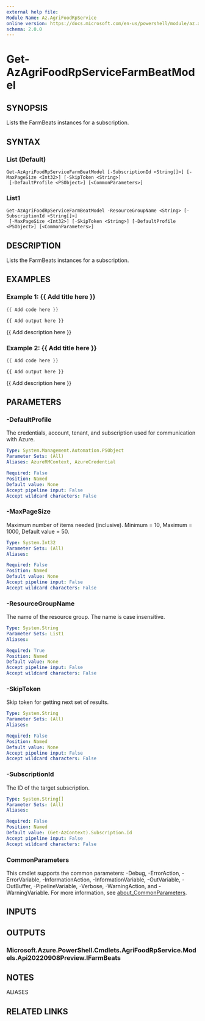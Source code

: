 ```yaml
---
external help file:
Module Name: Az.AgriFoodRpService
online version: https://docs.microsoft.com/en-us/powershell/module/az.agrifoodrpservice/get-azagrifoodrpservicefarmbeatmodel
schema: 2.0.0
---
```


# Get-AzAgriFoodRpServiceFarmBeatModel

## SYNOPSIS
Lists the FarmBeats instances for a subscription.

## SYNTAX

### List (Default)
```
Get-AzAgriFoodRpServiceFarmBeatModel [-SubscriptionId <String[]>] [-MaxPageSize <Int32>] [-SkipToken <String>]
 [-DefaultProfile <PSObject>] [<CommonParameters>]
```

### List1
```
Get-AzAgriFoodRpServiceFarmBeatModel -ResourceGroupName <String> [-SubscriptionId <String[]>]
 [-MaxPageSize <Int32>] [-SkipToken <String>] [-DefaultProfile <PSObject>] [<CommonParameters>]
```

## DESCRIPTION
Lists the FarmBeats instances for a subscription.

## EXAMPLES

### Example 1: {{ Add title here }}
```powershell
{{ Add code here }}
```

```output
{{ Add output here }}
```

{{ Add description here }}

### Example 2: {{ Add title here }}
```powershell
{{ Add code here }}
```

```output
{{ Add output here }}
```

{{ Add description here }}

## PARAMETERS

### -DefaultProfile
The credentials, account, tenant, and subscription used for communication with Azure.

```yaml
Type: System.Management.Automation.PSObject
Parameter Sets: (All)
Aliases: AzureRMContext, AzureCredential

Required: False
Position: Named
Default value: None
Accept pipeline input: False
Accept wildcard characters: False
```

### -MaxPageSize
Maximum number of items needed (inclusive).
Minimum = 10, Maximum = 1000, Default value = 50.

```yaml
Type: System.Int32
Parameter Sets: (All)
Aliases:

Required: False
Position: Named
Default value: None
Accept pipeline input: False
Accept wildcard characters: False
```

### -ResourceGroupName
The name of the resource group.
The name is case insensitive.

```yaml
Type: System.String
Parameter Sets: List1
Aliases:

Required: True
Position: Named
Default value: None
Accept pipeline input: False
Accept wildcard characters: False
```

### -SkipToken
Skip token for getting next set of results.

```yaml
Type: System.String
Parameter Sets: (All)
Aliases:

Required: False
Position: Named
Default value: None
Accept pipeline input: False
Accept wildcard characters: False
```

### -SubscriptionId
The ID of the target subscription.

```yaml
Type: System.String[]
Parameter Sets: (All)
Aliases:

Required: False
Position: Named
Default value: (Get-AzContext).Subscription.Id
Accept pipeline input: False
Accept wildcard characters: False
```

### CommonParameters
This cmdlet supports the common parameters: -Debug, -ErrorAction, -ErrorVariable, -InformationAction, -InformationVariable, -OutVariable, -OutBuffer, -PipelineVariable, -Verbose, -WarningAction, and -WarningVariable. For more information, see [about_CommonParameters](http://go.microsoft.com/fwlink/?LinkID=113216).

## INPUTS

## OUTPUTS

### Microsoft.Azure.PowerShell.Cmdlets.AgriFoodRpService.Models.Api20220908Preview.IFarmBeats

## NOTES

ALIASES

## RELATED LINKS

